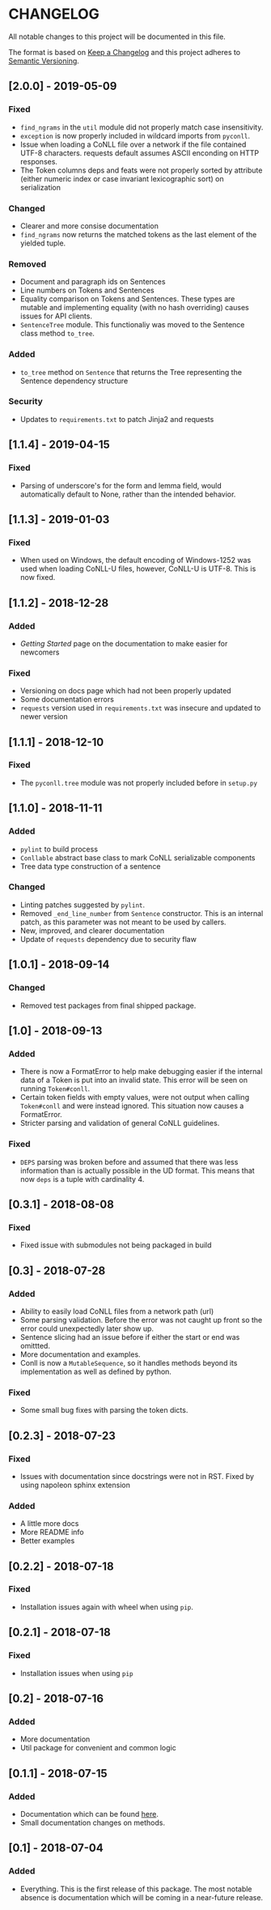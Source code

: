 # CHANGELOG

All notable changes to this project will be documented in this file.

The format is based on [Keep a Changelog](http://keepachangelog.com/en/1.0.0/) and this project adheres to [Semantic Versioning](http://semver.org/spec/v2.0.0.html).

## [2.0.0] - 2019-05-09
### Fixed
- ``find_ngrams`` in the ``util`` module did not properly match case insensitivity.
- ``exception`` is now properly included in wildcard imports from ``pyconll``.
- Issue when loading a CoNLL file over a network if the file contained UTF-8 characters. requests default assumes ASCII enconding on HTTP responses.
- The Token columns deps and feats were not properly sorted by attribute (either numeric index or case invariant lexicographic sort) on serialization

### Changed
- Clearer and more consise documentation
- ``find_ngrams`` now returns the matched tokens as the last element of the yielded tuple.

### Removed
- Document and paragraph ids on Sentences
- Line numbers on Tokens and Sentences
- Equality comparison on Tokens and Sentences. These types are mutable and implementing equality (with no hash overriding) causes issues for API clients.
- ``SentenceTree`` module. This functionaliy was moved to the Sentence class method ``to_tree``.

### Added
- ``to_tree`` method on ``Sentence`` that returns the Tree representing the Sentence dependency structure

### Security
- Updates to ``requirements.txt`` to patch Jinja2 and requests

## [1.1.4] - 2019-04-15
### Fixed
- Parsing of underscore's for the form and lemma field, would automatically default to None, rather than the intended behavior.

## [1.1.3] - 2019-01-03
### Fixed
- When used on Windows, the default encoding of Windows-1252 was used when loading CoNLL-U files, however, CoNLL-U is UTF-8. This is now fixed.

## [1.1.2] - 2018-12-28
### Added
- *Getting Started* page on the documentation to make easier for newcomers

### Fixed
- Versioning on docs page which had not been properly updated
- Some documentation errors
- ``requests`` version used in ``requirements.txt`` was insecure and updated to newer version

## [1.1.1] - 2018-12-10
### Fixed
- The ``pyconll.tree`` module was not properly included before in ``setup.py``

## [1.1.0] - 2018-11-11
### Added
- ``pylint`` to build process
- ``Conllable`` abstract base class to mark CoNLL serializable components
- Tree data type construction of a sentence

### Changed
- Linting patches suggested by ``pylint``.
- Removed ``_end_line_number`` from ``Sentence`` constructor. This is an internal patch, as this parameter was not meant to be used by callers.
- New, improved, and clearer documentation
- Update of ``requests`` dependency due to security flaw

## [1.0.1] - 2018-09-14
### Changed
- Removed test packages from final shipped package.

## [1.0] - 2018-09-13
### Added
- There is now a FormatError to help make debugging easier if the internal data of a Token is put into an invalid state. This error will be seen on running `Token#conll`.
- Certain token fields with empty values, were not output when calling `Token#conll` and were instead ignored. This situation now causes a FormatError.
- Stricter parsing and validation of general CoNLL guidelines.

### Fixed
- `DEPS` parsing was broken before and assumed that there was less information than is actually possible in the UD format. This means that now `deps` is a tuple with cardinality 4.

## [0.3.1] - 2018-08-08
### Fixed
- Fixed issue with submodules not being packaged in build

## [0.3] - 2018-07-28
### Added
- Ability to easily load CoNLL files from a network path (url)
- Some parsing validation. Before the error was not caught up front so the error could unexpectedly later show up.
- Sentence slicing had an issue before if either the start or end was omittted.
- More documentation and examples.
- Conll is now a ``MutableSequence``, so it handles methods beyond its implementation as well as defined by python.

### Fixed
- Some small bug fixes with parsing the token dicts.

## [0.2.3] - 2018-07-23
### Fixed
- Issues with documentation since docstrings were not in RST. Fixed by using napoleon sphinx extension

### Added
- A little more docs
- More README info
- Better examples

## [0.2.2] - 2018-07-18
### Fixed
- Installation issues again with wheel when using ``pip``.

## [0.2.1] - 2018-07-18
### Fixed
- Installation issues when using ``pip``

## [0.2] - 2018-07-16
### Added
- More documentation
- Util package for convenient and common logic

## [0.1.1] - 2018-07-15
### Added
- Documentation which can be found [here](https://pyconll.readthedocs.io/en/latest/).
- Small documentation changes on methods.

## [0.1] - 2018-07-04
### Added
- Everything. This is the first release of this package. The most notable absence is documentation which will be coming in a near-future release.
